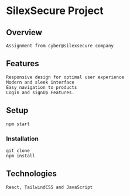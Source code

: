 # SilexSecure Project

## Overview
    Assignment from cyber@silexsecure company


## Features

    Responsive design for optimal user experience
    Modern and sleek interface
    Easy navigation to products
    Login and signUp Features.

## Setup
    npm start

### Installation
    git clone 
    npm install

## Technologies
    React, TailwindCSS and JavaScript
    